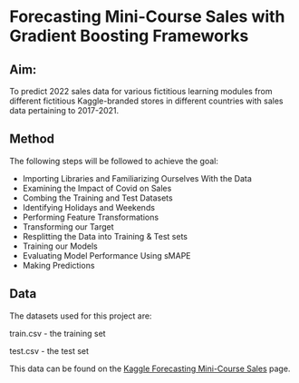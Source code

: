 # Forecasting Mini-Course Sales with Gradient Boosting Frameworks

## Aim: 
To predict 2022 sales data for various fictitious learning modules from different fictitious Kaggle-branded stores in different countries with sales data pertaining to 2017-2021.
## Method
The following steps will be followed to achieve the goal:

- Importing Libraries and Familiarizing Ourselves With the Data
- Examining the Impact of Covid on Sales
- Combing the Training and Test Datasets
- Identifying Holidays and Weekends
- Performing Feature Transformations
- Transforming our Target
- Resplitting the Data into Training & Test sets
- Training our Models
- Evaluating Model Performance Using sMAPE
- Making Predictions

## Data
The datasets used for this project are:

train.csv - the training set

test.csv - the test set

This data can be found on the [Kaggle Forecasting Mini-Course Sales](https://www.kaggle.com/competitions/playground-series-s3e19?rvi=1) page.
